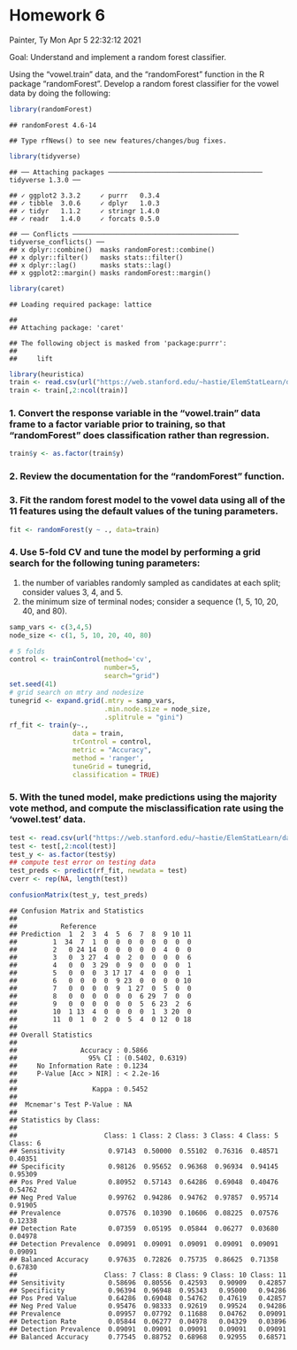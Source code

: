 Homework 6
================
Painter, Ty
Mon Apr 5 22:32:12 2021

Goal: Understand and implement a random forest classifier.

Using the “vowel.train” data, and the “randomForest” function in the R
package “randomForest”. Develop a random forest classifier for the vowel
data by doing the following:

``` r
library(randomForest)
```

    ## randomForest 4.6-14

    ## Type rfNews() to see new features/changes/bug fixes.

``` r
library(tidyverse)
```

    ## ── Attaching packages ─────────────────────────────────────── tidyverse 1.3.0 ──

    ## ✓ ggplot2 3.3.2     ✓ purrr   0.3.4
    ## ✓ tibble  3.0.6     ✓ dplyr   1.0.3
    ## ✓ tidyr   1.1.2     ✓ stringr 1.4.0
    ## ✓ readr   1.4.0     ✓ forcats 0.5.0

    ## ── Conflicts ────────────────────────────────────────── tidyverse_conflicts() ──
    ## x dplyr::combine()  masks randomForest::combine()
    ## x dplyr::filter()   masks stats::filter()
    ## x dplyr::lag()      masks stats::lag()
    ## x ggplot2::margin() masks randomForest::margin()

``` r
library(caret)
```

    ## Loading required package: lattice

    ## 
    ## Attaching package: 'caret'

    ## The following object is masked from 'package:purrr':
    ## 
    ##     lift

``` r
library(heuristica)
train <- read.csv(url("https://web.stanford.edu/~hastie/ElemStatLearn/datasets/vowel.train"))
train <- train[,2:ncol(train)]
```

### 1\. Convert the response variable in the “vowel.train” data frame to a factor variable prior to training, so that “randomForest” does classification rather than regression.

``` r
train$y <- as.factor(train$y)
```

### 2\. Review the documentation for the “randomForest” function.

### 3\. Fit the random forest model to the vowel data using all of the 11 features using the default values of the tuning parameters.

``` r
fit <- randomForest(y ~ ., data=train)
```

### 4\. Use 5-fold CV and tune the model by performing a grid search for the following tuning parameters:

1)  the number of variables randomly sampled as candidates at each
    split; consider values 3, 4, and 5.
2)  the minimum size of terminal nodes; consider a sequence (1, 5, 10,
    20, 40, and 80).

<!-- end list -->

``` r
samp_vars <- c(3,4,5)
node_size <- c(1, 5, 10, 20, 40, 80)

# 5 folds 
control <- trainControl(method='cv', 
                        number=5,
                        search="grid")
set.seed(41)
# grid search on mtry and nodesize
tunegrid <- expand.grid(.mtry = samp_vars, 
                        .min.node.size = node_size, 
                        .splitrule = "gini")
rf_fit <- train(y~., 
                data = train, 
                trControl = control,
                metric = "Accuracy",
                method = 'ranger', 
                tuneGrid = tunegrid, 
                classification = TRUE)
```

### 5\. With the tuned model, make predictions using the majority vote method, and compute the misclassification rate using the ‘vowel.test’ data.

``` r
test <- read.csv(url("https://web.stanford.edu/~hastie/ElemStatLearn/datasets/vowel.test"))
test <- test[,2:ncol(test)]
test_y <- as.factor(test$y)
## compute test error on testing data
test_preds <- predict(rf_fit, newdata = test)
cverr <- rep(NA, length(test))

confusionMatrix(test_y, test_preds)
```

    ## Confusion Matrix and Statistics
    ## 
    ##           Reference
    ## Prediction  1  2  3  4  5  6  7  8  9 10 11
    ##         1  34  7  1  0  0  0  0  0  0  0  0
    ##         2   0 24 14  0  0  0  0  0  4  0  0
    ##         3   0  3 27  4  0  2  0  0  0  0  6
    ##         4   0  0  3 29  0  9  0  0  0  0  1
    ##         5   0  0  0  3 17 17  4  0  0  0  1
    ##         6   0  0  0  0  9 23  0  0  0  0 10
    ##         7   0  0  0  0  9  1 27  0  5  0  0
    ##         8   0  0  0  0  0  0  6 29  7  0  0
    ##         9   0  0  0  0  0  0  5  6 23  2  6
    ##         10  1 13  4  0  0  0  0  1  3 20  0
    ##         11  0  1  0  2  0  5  4  0 12  0 18
    ## 
    ## Overall Statistics
    ##                                           
    ##                Accuracy : 0.5866          
    ##                  95% CI : (0.5402, 0.6319)
    ##     No Information Rate : 0.1234          
    ##     P-Value [Acc > NIR] : < 2.2e-16       
    ##                                           
    ##                   Kappa : 0.5452          
    ##                                           
    ##  Mcnemar's Test P-Value : NA              
    ## 
    ## Statistics by Class:
    ## 
    ##                      Class: 1 Class: 2 Class: 3 Class: 4 Class: 5 Class: 6
    ## Sensitivity           0.97143  0.50000  0.55102  0.76316  0.48571  0.40351
    ## Specificity           0.98126  0.95652  0.96368  0.96934  0.94145  0.95309
    ## Pos Pred Value        0.80952  0.57143  0.64286  0.69048  0.40476  0.54762
    ## Neg Pred Value        0.99762  0.94286  0.94762  0.97857  0.95714  0.91905
    ## Prevalence            0.07576  0.10390  0.10606  0.08225  0.07576  0.12338
    ## Detection Rate        0.07359  0.05195  0.05844  0.06277  0.03680  0.04978
    ## Detection Prevalence  0.09091  0.09091  0.09091  0.09091  0.09091  0.09091
    ## Balanced Accuracy     0.97635  0.72826  0.75735  0.86625  0.71358  0.67830
    ##                      Class: 7 Class: 8 Class: 9 Class: 10 Class: 11
    ## Sensitivity           0.58696  0.80556  0.42593   0.90909   0.42857
    ## Specificity           0.96394  0.96948  0.95343   0.95000   0.94286
    ## Pos Pred Value        0.64286  0.69048  0.54762   0.47619   0.42857
    ## Neg Pred Value        0.95476  0.98333  0.92619   0.99524   0.94286
    ## Prevalence            0.09957  0.07792  0.11688   0.04762   0.09091
    ## Detection Rate        0.05844  0.06277  0.04978   0.04329   0.03896
    ## Detection Prevalence  0.09091  0.09091  0.09091   0.09091   0.09091
    ## Balanced Accuracy     0.77545  0.88752  0.68968   0.92955   0.68571
